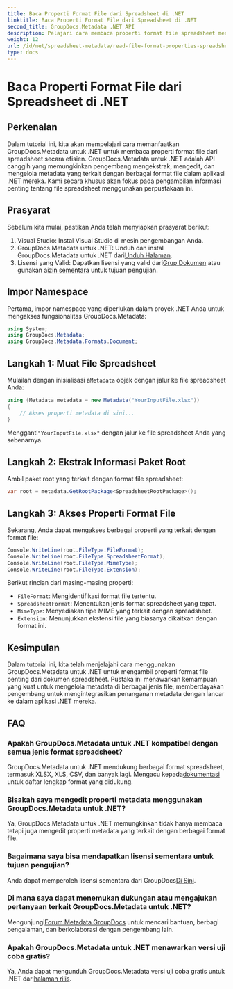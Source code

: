 ```yaml
---
title: Baca Properti Format File dari Spreadsheet di .NET
linktitle: Baca Properti Format File dari Spreadsheet di .NET
second_title: GroupDocs.Metadata .NET API
description: Pelajari cara membaca properti format file spreadsheet menggunakan GroupDocs.Metadata untuk .NET. Akses format file, tipe MIME, dan lainnya dengan panggilan API sederhana.
weight: 12
url: /id/net/spreadsheet-metadata/read-file-format-properties-spreadsheets/
type: docs
---
```

# Baca Properti Format File dari Spreadsheet di .NET

## Perkenalan
Dalam tutorial ini, kita akan mempelajari cara memanfaatkan GroupDocs.Metadata untuk .NET untuk membaca properti format file dari spreadsheet secara efisien. GroupDocs.Metadata untuk .NET adalah API canggih yang memungkinkan pengembang mengekstrak, mengedit, dan mengelola metadata yang terkait dengan berbagai format file dalam aplikasi .NET mereka. Kami secara khusus akan fokus pada pengambilan informasi penting tentang file spreadsheet menggunakan perpustakaan ini.
## Prasyarat
Sebelum kita mulai, pastikan Anda telah menyiapkan prasyarat berikut:
1. Visual Studio: Instal Visual Studio di mesin pengembangan Anda.
2.  GroupDocs.Metadata untuk .NET: Unduh dan instal GroupDocs.Metadata untuk .NET dari[Unduh Halaman](https://releases.groupdocs.com/metadata/net/).
3.  Lisensi yang Valid: Dapatkan lisensi yang valid dari[Grup Dokumen](https://purchase.groupdocs.com/buy) atau gunakan a[izin sementara](https://purchase.groupdocs.com/temporary-license/) untuk tujuan pengujian.

## Impor Namespace
Pertama, impor namespace yang diperlukan dalam proyek .NET Anda untuk mengakses fungsionalitas GroupDocs.Metadata:
```csharp
using System;
using GroupDocs.Metadata;
using GroupDocs.Metadata.Formats.Document;
```
## Langkah 1: Muat File Spreadsheet
 Mulailah dengan inisialisasi a`Metadata` objek dengan jalur ke file spreadsheet Anda:
```csharp
using (Metadata metadata = new Metadata("YourInputFile.xlsx"))
{
    // Akses properti metadata di sini...
}
```
 Mengganti`"YourInputFile.xlsx"` dengan jalur ke file spreadsheet Anda yang sebenarnya.
## Langkah 2: Ekstrak Informasi Paket Root
Ambil paket root yang terkait dengan format file spreadsheet:
```csharp
var root = metadata.GetRootPackage<SpreadsheetRootPackage>();
```
## Langkah 3: Akses Properti Format File
Sekarang, Anda dapat mengakses berbagai properti yang terkait dengan format file:
```csharp
Console.WriteLine(root.FileType.FileFormat);
Console.WriteLine(root.FileType.SpreadsheetFormat);
Console.WriteLine(root.FileType.MimeType);
Console.WriteLine(root.FileType.Extension);
```
Berikut rincian dari masing-masing properti:
- `FileFormat`: Mengidentifikasi format file tertentu.
- `SpreadsheetFormat`: Menentukan jenis format spreadsheet yang tepat.
- `MimeType`: Menyediakan tipe MIME yang terkait dengan spreadsheet.
- `Extension`: Menunjukkan ekstensi file yang biasanya dikaitkan dengan format ini.

## Kesimpulan
Dalam tutorial ini, kita telah menjelajahi cara menggunakan GroupDocs.Metadata untuk .NET untuk mengambil properti format file penting dari dokumen spreadsheet. Pustaka ini menawarkan kemampuan yang kuat untuk mengelola metadata di berbagai jenis file, memberdayakan pengembang untuk mengintegrasikan penanganan metadata dengan lancar ke dalam aplikasi .NET mereka.

## FAQ
### Apakah GroupDocs.Metadata untuk .NET kompatibel dengan semua jenis format spreadsheet?
 GroupDocs.Metadata untuk .NET mendukung berbagai format spreadsheet, termasuk XLSX, XLS, CSV, dan banyak lagi. Mengacu kepada[dokumentasi](https://tutorials.groupdocs.com/metadata/net/) untuk daftar lengkap format yang didukung.
### Bisakah saya mengedit properti metadata menggunakan GroupDocs.Metadata untuk .NET?
Ya, GroupDocs.Metadata untuk .NET memungkinkan tidak hanya membaca tetapi juga mengedit properti metadata yang terkait dengan berbagai format file.
### Bagaimana saya bisa mendapatkan lisensi sementara untuk tujuan pengujian?
 Anda dapat memperoleh lisensi sementara dari GroupDocs[Di Sini](https://purchase.groupdocs.com/temporary-license/).
### Di mana saya dapat menemukan dukungan atau mengajukan pertanyaan terkait GroupDocs.Metadata untuk .NET?
 Mengunjungi[Forum Metadata GroupDocs](https://forum.groupdocs.com/c/metadata/14) untuk mencari bantuan, berbagi pengalaman, dan berkolaborasi dengan pengembang lain.
### Apakah GroupDocs.Metadata untuk .NET menawarkan versi uji coba gratis?
 Ya, Anda dapat mengunduh GroupDocs.Metadata versi uji coba gratis untuk .NET dari[halaman rilis](https://releases.groupdocs.com/).